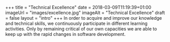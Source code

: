 +++
title = "Technical Excellence"
date = 2018-03-09T11:19:39+01:00
imageUrl = "images/excellence.jpg"
imageAlt = "Technical Excellence"
draft = false
layout = "intro"
+++
In order to acquire and improve our knowledge and technical skills, we continuously participate in different learning activities. Only by remaining critical of our own capacities we are able to keep up with the rapid changes in software development.